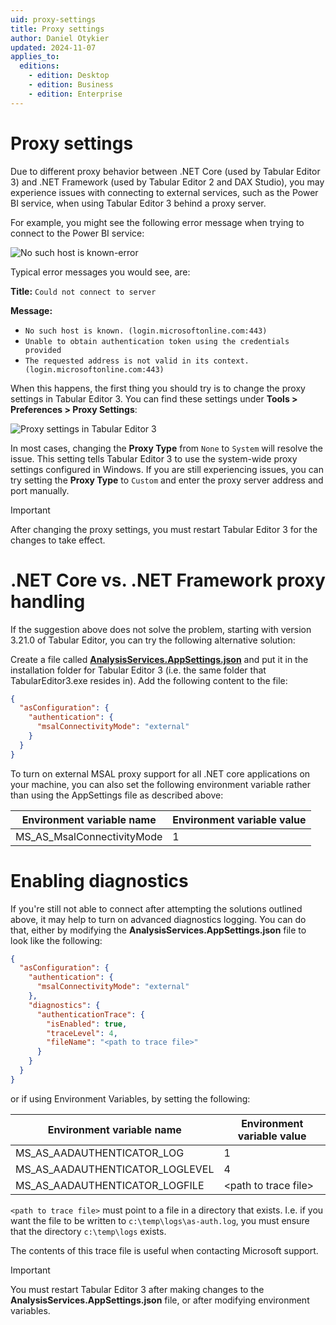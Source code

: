 ```yaml
---
uid: proxy-settings
title: Proxy settings
author: Daniel Otykier
updated: 2024-11-07
applies_to:
  editions:
    - edition: Desktop
    - edition: Business
    - edition: Enterprise
---
```


# Proxy settings

Due to different proxy behavior between .NET Core (used by Tabular Editor 3) and .NET Framework (used by Tabular Editor 2 and DAX Studio), you may experience issues with connecting to external services, such as the Power BI service, when using Tabular Editor 3 behind a proxy server.

For example, you might see the following error message when trying to connect to the Power BI service:

![No such host is known-error](~/content/assets/images/proxy-error.png)

Typical error messages you would see, are:

**Title:** `Could not connect to server`

**Message:**

- `No such host is known. (login.microsoftonline.com:443)`
- `Unable to obtain authentication token using the credentials provided`
- `The requested address is not valid in its context. (login.microsoftonline.com:443)`

When this happens, the first thing you should try is to change the proxy settings in Tabular Editor 3. You can find these settings under **Tools > Preferences > Proxy Settings**:

![Proxy settings in Tabular Editor 3](~/content/assets/images/proxy-settings.png)

In most cases, changing the **Proxy Type** from `None` to `System` will resolve the issue. This setting tells Tabular Editor 3 to use the system-wide proxy settings configured in Windows. If you are still experiencing issues, you can try setting the **Proxy Type** to `Custom` and enter the proxy server address and port manually.

> [!IMPORTANT]
> After changing the proxy settings, you must restart Tabular Editor 3 for the changes to take effect.

# .NET Core vs. .NET Framework proxy handling

If the suggestion above does not solve the problem, starting with version 3.21.0 of Tabular Editor, you can try the following alternative solution:

Create a file called <a href="https://raw.githubusercontent.com/TabularEditor/TabularEditorDocs/main/content/assets/file-types/AnalysisServices.AppSettings.json" download="AnalysisServices.AppSettings.json">**AnalysisServices.AppSettings.json**</a> and put it in the installation folder for Tabular Editor 3 (i.e. the same folder that TabularEditor3.exe resides in). Add the following content to the file:

```json
{
  "asConfiguration": {
    "authentication": {
      "msalConnectivityMode": "external"
    }
  }
}
```

To turn on external MSAL proxy support for all .NET core applications on your machine, you can also set the following environment variable rather than using the AppSettings file as described above:

| Environment variable name | Environment variable value |
| --- | --- |
| MS_AS_MsalConnectivityMode | 1 |

# Enabling diagnostics

If you're still not able to connect after attempting the solutions outlined above, it may help to turn on advanced diagnostics logging. You can do that, either by modifying the **AnalysisServices.AppSettings.json** file to look like the following:

```json
{
  "asConfiguration": {
    "authentication": {
      "msalConnectivityMode": "external"
    },
    "diagnostics": {
      "authenticationTrace": {
        "isEnabled": true,
        "traceLevel": 4,
        "fileName": "<path to trace file>"
      }
    }
  }
}
```

or if using Environment Variables, by setting the following:

| Environment variable name | Environment variable value |
| --- | --- |
| MS_AS_AADAUTHENTICATOR_LOG | 1 |
| MS_AS_AADAUTHENTICATOR_LOGLEVEL | 4 |
| MS_AS_AADAUTHENTICATOR_LOGFILE | \<path to trace file\> |

`<path to trace file>` must point to a file in a directory that exists. I.e. if you want the file to be written to `c:\temp\logs\as-auth.log`, you must ensure that the directory `c:\temp\logs` exists.

The contents of this trace file is useful when contacting Microsoft support.

> [!IMPORTANT]
> You must restart Tabular Editor 3 after making changes to the **AnalysisServices.AppSettings.json** file, or after modifying environment variables.